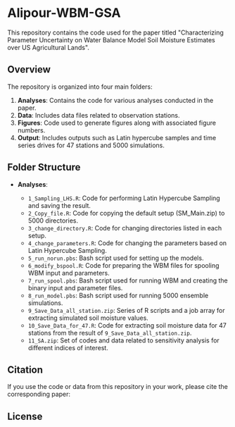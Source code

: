# Alipour-WBM-GSA
This repository contains the code used for the paper titled "Characterizing Parameter Uncertainty on Water Balance Model Soil Moisture Estimates over US Agricultural Lands".

## Overview

The repository is organized into four main folders:

1. **Analyses**: Contains the code for various analyses conducted in the paper.
2. **Data**: Includes data files related to observation stations.
3. **Figures**: Code used to generate figures along with associated figure numbers.
4. **Output**: Includes outputs such as Latin hypercube samples and time series drives for 47 stations and 5000 simulations.

## Folder Structure

- **Analyses**:
  
  - `1_Sampling_LHS.R`: Code for performing Latin Hypercube Sampling and saving the result.
  - `2_Copy_file.R`: Code for copying the default setup (SM_Main.zip) to 5000 directories.
  - `3_change_directory.R`: Code for changing directories listed in each setup.
  - `4_change_parameters.R`: Code for changing the parameters based on Latin Hypercube Sampling.
  - `5_run_norun.pbs`: Bash script used for setting up the models.
  - `6_modify_bspool.R`: Code for preparing the WBM files for spooling WBM input and parameters.
  - `7_run_spool.pbs`: Bash script used for running WBM and creating the binary input and parameter files.
  - `8_run_model.pbs`: Bash script used for running 5000 ensemble simulations.
  - `9_Save_Data_all_station.zip`: Series of R scripts and a job array for extracting simulated soil moisture values.
  - `10_Save_Data_for_47.R`: Code for extracting soil moisture data for 47 stations from the result of `9_Save_Data_all_station.zip`.
  - `11_SA.zip`: Set of codes and data related to sensitivity analysis for different indices of interest.

## Citation

If you use the code or data from this repository in your work, please cite the corresponding paper:


## License

